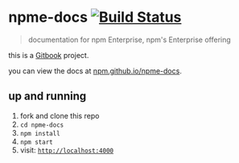 # npme-docs [![Build Status](https://travis-ci.org/npm/npme-docs.svg?branch=master)](https://travis-ci.org/npm/npme-docs)
> documentation for npm Enterprise, npm's Enterprise offering

this is a [Gitbook] project.

you can view the docs at [npm.github.io/npme-docs].

## up and running

1. fork and clone this repo
2. `cd npme-docs`
3. `npm install`
4. `npm start`
5. visit: [`http://localhost:4000`]

[npm.github.io/npme-docs]: http://npm.github.io/npme-docs
[Gitbook]: https://github.com/GitbookIO/gitbook
[`http://localhost:4000`]: http://localhost:4000
